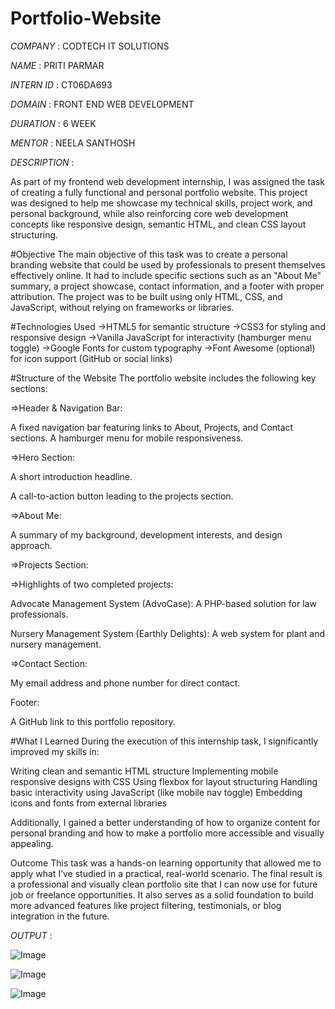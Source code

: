 # Portfolio-Website

*COMPANY* : CODTECH IT SOLUTIONS

*NAME* : PRITI PARMAR

*INTERN ID* : CT06DA693

*DOMAIN* : FRONT END WEB DEVELOPMENT

*DURATION* : 6 WEEK

*MENTOR* : NEELA SANTHOSH

*DESCRIPTION* :

As part of my frontend web development internship, I was assigned the task of creating a fully functional and personal portfolio website. This project was designed to help me showcase my technical skills, project work, and personal background, while also reinforcing core web development concepts like responsive design, semantic HTML, and clean CSS layout structuring.

#Objective
The main objective of this task was to create a personal branding website that could be used by professionals to present themselves effectively online. It had to include specific sections such as an "About Me" summary, a project showcase, contact information, and a footer with proper attribution. The project was to be built using only HTML, CSS, and JavaScript, without relying on frameworks or libraries.

#Technologies Used
->HTML5 for semantic structure
->CSS3 for styling and responsive design
->Vanilla JavaScript for interactivity (hamburger menu toggle)
->Google Fonts for custom typography
->Font Awesome (optional) for icon support (GitHub or social links)

#Structure of the Website
The portfolio website includes the following key sections:

=>Header & Navigation Bar:

A fixed navigation bar featuring links to About, Projects, and Contact sections.
A hamburger menu for mobile responsiveness.

=>Hero Section:

A short introduction headline.

A call-to-action button leading to the projects section.

=>About Me:

A summary of my background, development interests, and design approach.

=>Projects Section:

=>Highlights of two completed projects:

Advocate Management System (AdvoCase): A PHP-based solution for law professionals.

Nursery Management System (Earthly Delights): A web system for plant and nursery management.

=>Contact Section:

My email address and phone number for direct contact.

Footer:

A GitHub link to this portfolio repository.

#What I Learned
During the execution of this internship task, I significantly improved my skills in:

Writing clean and semantic HTML structure
Implementing mobile responsive designs with CSS
Using flexbox for layout structuring
Handling basic interactivity using JavaScript (like mobile nav toggle)
Embedding icons and fonts from external libraries

Additionally, I gained a better understanding of how to organize content for personal branding and how to make a portfolio more accessible and visually appealing.

Outcome
This task was a hands-on learning opportunity that allowed me to apply what I’ve studied in a practical, real-world scenario. The final result is a professional and visually clean portfolio site that I can now use for future job or freelance opportunities. It also serves as a solid foundation to build more advanced features like project filtering, testimonials, or blog integration in the future.

*OUTPUT* :

![Image](https://github.com/user-attachments/assets/4ecdb37e-c9b3-4001-ae94-18f84a844ba0)

![Image](https://github.com/user-attachments/assets/af4104ed-a837-41f1-a39a-5f2ccea8ccaa)

![Image](https://github.com/user-attachments/assets/e176faf0-9fab-4f16-a400-f3ac7d512906)
